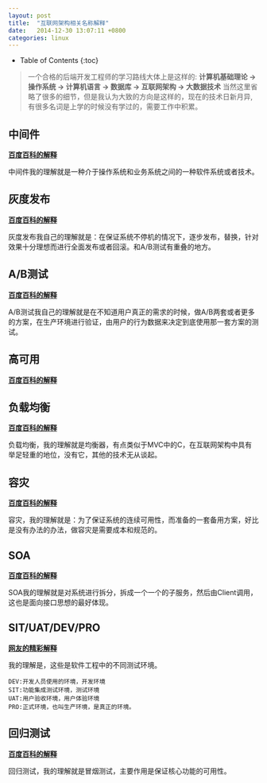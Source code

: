 ```yaml
---
layout: post
title:	"互联网架构相关名称解释"
date:	2014-12-30 13:07:11 +0800
categories:	linux
---
```


* Table of Contents
{:toc}


> 一个合格的后端开发工程师的学习路线大体上是这样的: **计算机基础理论 -> 操作系统 -> 计算机语言 -> 数据库 -> 互联网架构 -> 大数据技术**  当然这里省略了很多的细节，但是我认为大致的方向是这样的，现在的技术日新月异,有很多名词是上学的时候没有学过的，需要工作中积累。

## 中间件

 **[百度百科的解释](http://baike.baidu.com/link?url=PgrBVJsVc0Z0ZhfZ3b08YEdkUUfigsdhNIJKr1pphogwntwgbe_aSeVFGnG3zwsV41Pu2_7ShyAFHulSchZHPnDVwbi8wub9amz5jUiO8nPbbHmPDcL6Np9jOH4m-qs4W56JEYF-f7a170S2_wMeA_)**

  中间件我的理解就是一种介于操作系统和业务系统之间的一种软件系统或者技术。

## 灰度发布

 **[百度百科的解释](http://baike.baidu.com/link?url=3bQ92ecrVPqTulYjgFtQ8aYBuV0KwkXyISE2GN6wm1TdFGYL6UGIuJfBLuJOBCTfCbp5ZGXcwOBa20xnjsf4ZY1zCyeeGwCYo0dBcHAy8VfvxPxY3HYJ8XX3fiUEj2Vw)**

 灰度发布我自己的理解就是：在保证系统不停机的情况下，逐步发布，替换，针对效果十分理想而进行全面发布或者回滚。和A/B测试有重叠的地方。

## A/B测试

 **[百度百科的解释](http://baike.baidu.com/link?url=6rZxP5pTzB2Jb_muT9tdwvzzOf7MXDmy_HuK05XrFq-qGHgrEasXisxdK0OLa3hvqZBZIoelqOfOR4yYccfEhY8ZpsOccO1p2BKBSH6gdQu)**

 A/B测试我自己的理解就是在不知道用户真正的需求的时候，做A/B两套或者更多的方案，在生产环境进行验证，由用户的行为数据来决定到底使用那一套方案的测试。

## 高可用

 **[百度百科的解释](http://baike.baidu.com/link?url=uBJRDHZ2TVawCjBsAwUBl0DvrsbAYiqBFiom-7FG2JQHhnQebjNCuNq0z49QzUc1h4hzXrq-3P4oeuk3EGXHbMEwYgq8jmP5M3ly5bgFntwCwiZAg00uyEsbES2nkmLc)**

## 负载均衡
 **[百度百科的解释](http://baike.baidu.com/link?url=5A9DS5Tv_zgAr2no_4jhtypJSEBCofNM4MudmaubzrYhE0QTyA_hhH2FlJl_-63wsWr5krluw_-qPPm1B-fKlZeJQW6qpUlLZh4pmMybdMWAVPGLztgOd10Jv5IHfeut)**

 负载均衡，我的理解就是均衡器，有点类似于MVC中的C，在互联网架构中具有举足轻重的地位，没有它，其他的技术无从谈起。

## 容灾

 **[百度百科的解释](http://baike.baidu.com/link?url=FAeSIHuua6xRFdvGSvTguAaj7BrLwR0HM0_V33ZVS-GGCjoVNzd76ij_IN4od76BEVm7_ZkM1dRkSphUyxLZJh8GeupJsNY9Vea3Sk6DTje)**

 容灾，我的理解就是：为了保证系统的连续可用性，而准备的一套备用方案，好比是没有办法的办法，做容灾是需要成本和规范的。

## SOA

 **[百度百科的解释](http://baike.baidu.com/link?url=dMRPh-oIDgr2fRWGy_u8kyqXhsW59UosT01TZvx6sMv2ciJ2uXgD7B9FQ0pkbDnUXdYarCl6oUjzf1bIejC_va)**	

 SOA我的理解就是对系统进行拆分，拆成一个一个的子服务，然后由Client调用，这也是面向接口思想的最好体现。

## SIT/UAT/DEV/PRO
	
 **[网友的精彩解释](http://blog.csdn.net/kaiwii/article/details/9446243)**

 我的理解是，这些是软件工程中的不同测试环境。

	DEV:开发人员使用的环境，开发环境
	SIT:功能集成测试环境，测试环境
	UAT:用户验收环境，用户体验环境
	PRO:正式环境，也叫生产环境，是真正的环境。

## 回归测试

 **[百度百科的解释](http://baike.baidu.com/link?url=u4JX6jEBIlfz77k6_Vo2jcXNnzm2ZeGqpyCOefTv4iR3pCOqAkIjgWV0t_e_-Q2WX4Kr30XEao7MFM_zkQr7_fA1cclpNrMsnv7gY-efGrRGEg5BSSWvArgeEiFEB11S)**
 
 回归测试，我的理解就是冒烟测试，主要作用是保证核心功能的可用性。

